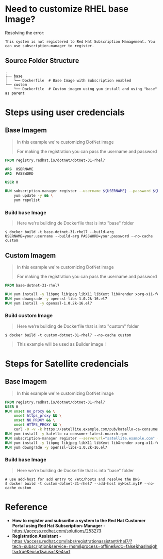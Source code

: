 # Need to customize RHEL base Image?

Resolving the error:

`This system is not registered to Red Hat Subscription Management. You can use subscription-manager to register.`

## Source Folder Structure

```shell
.
├── base
│   └── Dockerfile	# Base Image with Subscription enabled
└── custom
    └── Dockerfile	# Custom imagem using yum install and using "base" as parent
```



# Steps using user credencials

## Base Imagem

> In this example we're customizing DotNet image 
>
> For making the registration you can pass the username and password

```dockerfile
FROM registry.redhat.io/dotnet/dotnet-31-rhel7

ARG  USERNAME
ARG  PASSWORD

USER 0

RUN subscription-manager register --username ${USERNAME} --password ${PASSWORD} --auto-attach && \
	yum update -y && \
	yum repolist
```

### Build base Image

> Here we're building de Dockerfile that is into "base" folder

```shell
$ docker build -t base-dotnet-31-rhel7 --build-arg USERNAME=your.username --build-arg PASSWORD=your.password --no-cache custom
```

## Custom Imagem

> In this example we're customizing DotNet image 
>
> For making the registration you can pass the username and password

```dockerfile
FROM base-dotnet-31-rhel7

RUN yum install -y libpng libjpeg libX11 libXext libXrender xorg-x11-fonts-Type1 xorg-x11-fonts-75dpi
RUN yum downgrade -y openssl-libs-1.0.2k-16.el7
RUN yum install -y openssl-1.0.2k-16.el7
```



### Build custom Image

> Here we're building de Dockerfile that is into "custom" folder

```shell
$ docker build -t custom-dotnet-31-rhel7 --no-cache custom
```



> This example will be used as Builder image !



# Steps for Satellite credencials

## Base Imagem

> In this example we're customizing DotNet image 
>

```dockerfile
FROM registry.redhat.io/dotnet/dotnet-31-rhel7
USER 0
RUN unset no_proxy && \
    unset https_proxy && \
    unset NO_PROXY && \
    unset HTTPS_PROXY && \
    curl -O -v -k https://satellite.example.com/pub/katello-ca-consumer-latest.noarch.rpm
RUN yum install -y katello-ca-consumer-latest.noarch.rpm
RUN subscription-manager register --serverurl="satellite.example.com" --org="MyOrg" --activationkey="myKey" --force
RUN yum install -y libpng libjpeg libX11 libXext libXrender xorg-x11-fonts-Type1 xorg-x11-fonts-75dpi
RUN yum downgrade -y openssl-libs-1.0.2k-16.el7
```

### Build base Image

> Here we're building de Dockerfile that is into "base" folder

```shell
# use add-host for add entry to /etc/hosts and resolve the DNS
$ docker build -t custom-dotnet-31-rhel7 --add-host myHost:myIP --no-cache custom
```



# Reference

- **How to register and subscribe a system to the Red Hat Customer Portal using Red Hat Subscription-Manager** - https://access.redhat.com/solutions/253273
- **Registration Assistant**  - https://access.redhat.com/labs/registrationassistant/rhel7/?tech=subscription&service=rhsm&process=offline&vdc=false&hasInsights=true&eus=1&aus=1&e4s=1